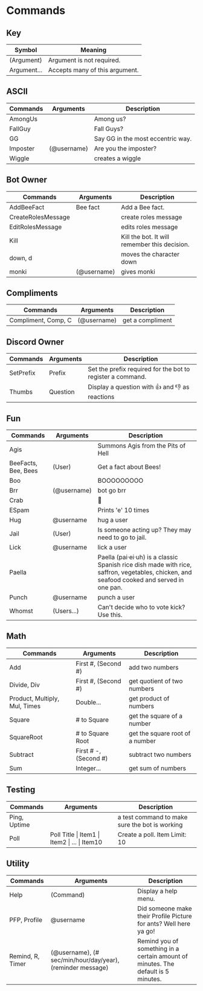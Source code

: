 # Commands

## Key 
| Symbol      | Meaning                        |
| ----------- | ------------------------------ |
| (Argument)  | Argument is not required.      |
| Argument... | Accepts many of this argument. |

## ASCII
| Commands | Arguments   | Description                       |
| -------- | ----------- | --------------------------------- |
| AmongUs  |             | Among us?                         |
| FallGuy  |             | Fall Guys?                        |
| GG       |             | Say GG in the most eccentric way. |
| Imposter | (@username) | Are you the imposter?             |
| Wiggle   |             | creates a wiggle                  |

## Bot Owner
| Commands           | Arguments   | Description                                   |
| ------------------ | ----------- | --------------------------------------------- |
| AddBeeFact         | Bee fact    | Add a Bee fact.                               |
| CreateRolesMessage |             | create roles message                          |
| EditRolesMessage   |             | edits roles message                           |
| Kill               |             | Kill the bot. It will remember this decision. |
| down, d            |             | moves the character down                      |
| monki              | (@username) | gives monki                                   |

## Compliments
| Commands            | Arguments   | Description      |
| ------------------- | ----------- | ---------------- |
| Compliment, Comp, C | (@username) | get a compliment |

## Discord Owner
| Commands  | Arguments | Description                                                      |
| --------- | --------- | ---------------------------------------------------------------- |
| SetPrefix | Prefix    | Set the prefix required for the bot to register a command.       |
| Thumbs    | Question  | Display a question with :thumbsup: and :thumbsdown: as reactions |

## Fun
| Commands            | Arguments   | Description                                                                                                                               |
| ------------------- | ----------- | ----------------------------------------------------------------------------------------------------------------------------------------- |
| Agis                |             | Summons Agis from the Pits of Hell                                                                                                        |
| BeeFacts, Bee, Bees | (User)      | Get a fact about Bees!                                                                                                                    |
| Boo                 |             | BOOOOOOOOO                                                                                                                                |
| Brr                 | (@username) | bot go brr                                                                                                                                |
| Crab                |             | :crab:                                                                                                                                    |
| ESpam               |             | Prints 'e' 10 times                                                                                                                       |
| Hug                 | @username   | hug a user                                                                                                                                |
| Jail                | (User)      | Is someone acting up? They may need to go to jail.                                                                                        |
| Lick                | @username   | lick a user                                                                                                                               |
| Paella              |             | Paella (pai·ei·uh) is a classic Spanish rice dish made with rice, saffron, vegetables, chicken, and seafood cooked and served in one pan. |
| Punch               | @username   | punch a user                                                                                                                              |
| Whomst              | (Users...)  | Can't decide who to vote kick? Use this.                                                                                                  |

## Math
| Commands                      | Arguments             | Description                     |
| ----------------------------- | --------------------- | ------------------------------- |
| Add                           | First #, (Second #)   | add two numbers                 |
| Divide, Div                   | First #, (Second #)   | get quotient of two numbers     |
| Product, Multiply, Mul, Times | Double...             | get product of numbers          |
| Square                        | # to Square           | get the square of a number      |
| SquareRoot                    | # to Square Root      | get the square root of a number |
| Subtract                      | First # -, (Second #) | subtract two numbers            |
| Sum                           | Integer...            | get sum of numbers              |

## Testing
| Commands     | Arguments                                     | Description                                    |
| ------------ | --------------------------------------------- | ---------------------------------------------- |
| Ping, Uptime |                                               | a test command to make sure the bot is working |
| Poll         | Poll Title \| Item1 \| Item2 \| ... \| Item10 | Create a poll. Item Limit: 10                  |

## Utility
| Commands         | Arguments                                                  | Description                                                                       |
| ---------------- | ---------------------------------------------------------- | --------------------------------------------------------------------------------- |
| Help             | (Command)                                                  | Display a help menu.                                                              |
| PFP, Profile     | @username                                                  | Did someone make their Profile Picture for ants? Well here ya go!                 |
| Remind, R, Timer | (@username), (# sec/min/hour/day/year), (reminder message) | Remind you of something in a certain amount of minutes. The default is 5 minutes. |

